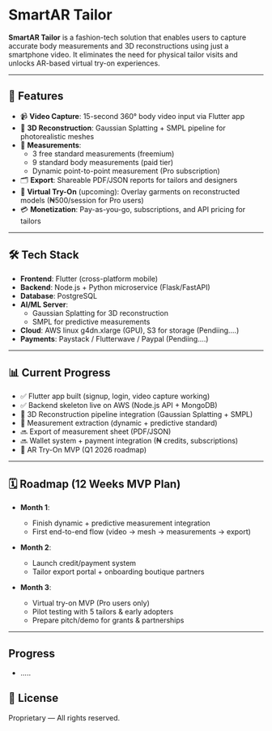 # SmartAR Tailor

**SmartAR Tailor** is a fashion-tech solution that enables users to capture accurate body measurements and 3D reconstructions using just a smartphone video. It eliminates the need for physical tailor visits and unlocks AR-based virtual try-on experiences.

---

## 🚀 Features

- 📹 **Video Capture**: 15-second 360° body video input via Flutter app  
- 🧍 **3D Reconstruction**: Gaussian Splatting + SMPL pipeline for photorealistic meshes  
- 📏 **Measurements**:  
  - 3 free standard measurements (freemium)  
  - 9 standard body measurements (paid tier)  
  - Dynamic point-to-point measurement (Pro subscription)  
- 🗂️ **Export**: Shareable PDF/JSON reports for tailors and designers  
- 🧥 **Virtual Try-On** (upcoming): Overlay garments on reconstructed models (₦500/session for Pro users)  
- 💳 **Monetization**: Pay-as-you-go, subscriptions, and API pricing for tailors  

---

## 🛠️ Tech Stack

- **Frontend**: Flutter (cross-platform mobile)  
- **Backend**: Node.js + Python microservice (Flask/FastAPI)  
- **Database**: PostgreSQL  
- **AI/ML Server**:  
  - Gaussian Splatting for 3D reconstruction  
  - SMPL for predictive measurements  
- **Cloud**: AWS linux g4dn.xlarge (GPU), S3 for storage (Pendiing....) 
- **Payments**: Paystack / Flutterwave / Paypal (Pendiing....)

---

## 📊 Current Progress

- ✅ Flutter app built (signup, login, video capture working)  
- ✅ Backend skeleton live on AWS (Node.js API + MongoDB)  
- 🚧 3D Reconstruction pipeline integration (Gaussian Splatting + SMPL)  
- 🚧 Measurement extraction (dynamic + predictive standard)  
- 🔜 Export of measurement sheet (PDF/JSON)  
- 🔜 Wallet system + payment integration (₦ credits, subscriptions)  
- 🔮 AR Try-On MVP (Q1 2026 roadmap)  

---

## 🗓️ Roadmap (12 Weeks MVP Plan)

- **Month 1**:  
  - Finish dynamic + predictive measurement integration  
  - First end-to-end flow (video → mesh → measurements → export)  

- **Month 2**:  
  - Launch credit/payment system  
  - Tailor export portal + onboarding boutique partners  

- **Month 3**:  
  - Virtual try-on MVP (Pro users only)  
  - Pilot testing with 5 tailors & early adopters  
  - Prepare pitch/demo for grants & partnerships  

---

## Progress
-  .....

## 📌 License

Proprietary — All rights reserved.   
